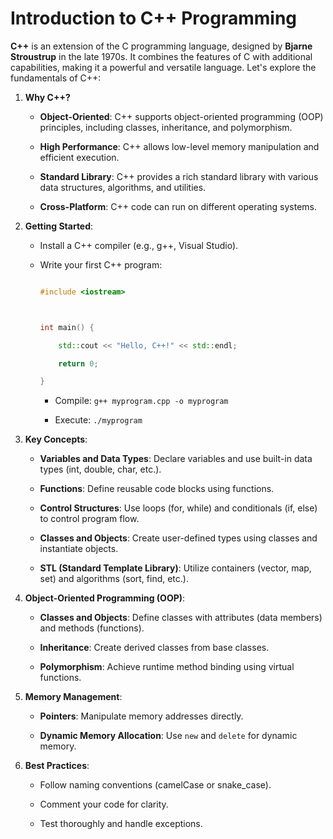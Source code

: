 # Introduction to C++ Programming

**C++** is an extension of the C programming language, designed by **Bjarne Stroustrup** in the late 1970s. It combines the features of C with additional capabilities, making it a powerful and versatile language. Let's explore the fundamentals of C++:

1. **Why C++?**
   - **Object-Oriented**: C++ supports object-oriented programming (OOP) principles, including classes, inheritance, and polymorphism.
   - **High Performance**: C++ allows low-level memory manipulation and efficient execution.
   - **Standard Library**: C++ provides a rich standard library with various data structures, algorithms, and utilities.
   - **Cross-Platform**: C++ code can run on different operating systems.

2. **Getting Started**:
   - Install a C++ compiler (e.g., g++, Visual Studio).
   - Write your first C++ program:
     ```cpp
     #include <iostream>
     
     int main() {
         std::cout << "Hello, C++!" << std::endl;
         return 0;
     }
     ```
     - Compile: `g++ myprogram.cpp -o myprogram`
     - Execute: `./myprogram`

3. **Key Concepts**:
   - **Variables and Data Types**: Declare variables and use built-in data types (int, double, char, etc.).
   - **Functions**: Define reusable code blocks using functions.
   - **Control Structures**: Use loops (for, while) and conditionals (if, else) to control program flow.
   - **Classes and Objects**: Create user-defined types using classes and instantiate objects.
   - **STL (Standard Template Library)**: Utilize containers (vector, map, set) and algorithms (sort, find, etc.).

4. **Object-Oriented Programming (OOP)**:
   - **Classes and Objects**: Define classes with attributes (data members) and methods (functions).
   - **Inheritance**: Create derived classes from base classes.
   - **Polymorphism**: Achieve runtime method binding using virtual functions.

5. **Memory Management**:
   - **Pointers**: Manipulate memory addresses directly.
   - **Dynamic Memory Allocation**: Use `new` and `delete` for dynamic memory.

6. **Best Practices**:
   - Follow naming conventions (camelCase or snake_case).
   - Comment your code for clarity.
   - Test thoroughly and handle exceptions.